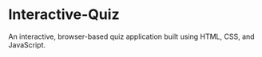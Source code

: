 # Interactive-Quiz
An interactive, browser-based quiz application built using HTML, CSS, and JavaScript.
